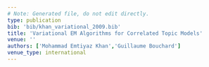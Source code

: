 ```yaml
---
# Note: Generated file, do not edit directly.
type: publication
bib: 'bib/khan_variational_2009.bib'
title: 'Variational EM Algorithms for Correlated Topic Models'
venue: ''
authors: ['Mohammad Emtiyaz Khan','Guillaume Bouchard']
venue_type: international
---
```

